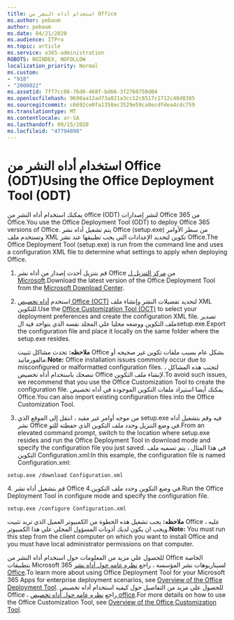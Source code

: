 ```yaml
---
title: استخدام أداه النشر من Office
ms.author: pebaum
author: pebaum
ms.date: 04/21/2020
ms.audience: ITPro
ms.topic: article
ms.service: o365-administration
ROBOTS: NOINDEX, NOFOLLOW
localization_priority: Normal
ms.custom:
- "918"
- "2000022"
ms.assetid: 7ff7cc06-76d0-468f-bd66-3f2760750d04
ms.openlocfilehash: 9698aa12ad73a021a3cc12c8517c1712c48d8385
ms.sourcegitcommit: c6692ce0fa1358ec3529e59ca0ecdfdea4cdc759
ms.translationtype: MT
ms.contentlocale: ar-SA
ms.lasthandoff: 09/15/2020
ms.locfileid: "47794898"
---
```

# <a name="using-the-office-deployment-tool-odt"></a><span data-ttu-id="b0e76-102">استخدام أداه النشر من Office (ODT)</span><span class="sxs-lookup"><span data-stu-id="b0e76-102">Using the Office Deployment Tool (ODT)</span></span>

<span data-ttu-id="b0e76-103">يمكنك استخدام أداه النشر من office (ODT) لنشر إصدارات Office 365 من Office.</span><span class="sxs-lookup"><span data-stu-id="b0e76-103">You use the Office Deployment Tool (ODT) to deploy Office 365 versions of Office.</span></span> <span data-ttu-id="b0e76-104">يتم تشغيل أداه نشر Office (setup.exe) من سطر الأوامر وتستخدم ملف XML تكوين لتحديد الإعدادات التي يجب تطبيقها عند نشر Office.</span><span class="sxs-lookup"><span data-stu-id="b0e76-104">The Office Deployment Tool (setup.exe) is run from the command line and uses a configuration XML file to determine what settings to apply when deploying Office.</span></span>
  
1. <span data-ttu-id="b0e76-105">قم بتنزيل أحدث إصدار من أداه نشر Office من [مركز التنزيل ل Microsoft](https://go.microsoft.com/fwlink/p/?LinkID=626065).</span><span class="sxs-lookup"><span data-stu-id="b0e76-105">Download the latest version of the Office Deployment Tool from the [Microsoft Download Center](https://go.microsoft.com/fwlink/p/?LinkID=626065).</span></span>

2. <span data-ttu-id="b0e76-106">استخدم [أداه تخصيص Office (OCT)](https://config.office.com) لتحديد تفضيلات النشر وإنشاء ملف XML للتكوين.</span><span class="sxs-lookup"><span data-stu-id="b0e76-106">Use the [Office Customization Tool (OCT)](https://config.office.com) to select your deployment preferences and create the configuration XML file.</span></span> <span data-ttu-id="b0e76-107">تصدير ملف التكوين ووضعه محليا علي المجلد نفسه الذي يتواجد فيه الsetup.exe.</span><span class="sxs-lookup"><span data-stu-id="b0e76-107">Export the configuration file and place it locally on the same folder where the setup.exe resides.</span></span>

    <span data-ttu-id="b0e76-108">**ملاحظه:** تحدث مشاكل تثبيت Office بشكل عام بسبب ملفات تكوين غير صحيحه أو مالفورماتيد.</span><span class="sxs-lookup"><span data-stu-id="b0e76-108">**Note:** Office installation issues commonly occur due to misconfigured or malformatted configuration files.</span></span> <span data-ttu-id="b0e76-109">لتجنب هذه المشاكل ، ننصحك باستخدام أداه تخصيص Office لإنشاء ملف التكوين.</span><span class="sxs-lookup"><span data-stu-id="b0e76-109">To avoid such issues, we recommend that you use the Office Customization Tool to create the configuration file.</span></span> <span data-ttu-id="b0e76-110">يمكنك أيضا استيراد ملفات التكوين الموجودة في أداه تخصيص Office.</span><span class="sxs-lookup"><span data-stu-id="b0e76-110">You can also import existing configuration files into the Office Customization Tool.</span></span>

3. <span data-ttu-id="b0e76-111">من موجه أوامر غير مقيد ، انتقل إلى الموقع الذي setup.exe فيه وقم بتشغيل أداه نشر Office في وضع التنزيل وحدد ملف التكوين الذي حفظته للتو.</span><span class="sxs-lookup"><span data-stu-id="b0e76-111">From an elevated command prompt, switch to the location where setup.exe resides and run the Office Deployment Tool in download mode and specify the configuration file you just saved.</span></span> <span data-ttu-id="b0e76-112">في هذا المثال ، يتم تسميه ملف التكوين Configuration.xml:</span><span class="sxs-lookup"><span data-stu-id="b0e76-112">In this example, the configuration file is named Configuration.xml:</span></span>

```setup.exe /download Configuration.xml```

<span data-ttu-id="b0e76-113">4. قم بتشغيل أداه نشر Office في وضع التكوين وحدد ملف التكوين.</span><span class="sxs-lookup"><span data-stu-id="b0e76-113">4.Run the Office Deployment Tool in configure mode and specify the configuration file.</span></span>

```setup.exe /configure Configuration.xml```

<span data-ttu-id="b0e76-114">**ملاحظه:** يجب تشغيل هذه الخطوة من الكمبيوتر العميل الذي تريد تثبيت Office عليه ، ويجب ان يكون لديك أذونات المسؤول المحلي علي هذا الكمبيوتر.</span><span class="sxs-lookup"><span data-stu-id="b0e76-114">**Note:** You must run this step from the client computer on which you want to install Office and you must have local administrator permissions on that computer.</span></span>

<span data-ttu-id="b0e76-115">للحصول علي مزيد من المعلومات حول استخدام أداه النشر من Office الخاصة بتطبيقات Microsoft 365 لسيناريوهات نشر المؤسسة ، راجع [نظره عامه حول أداه نشر Office](https://docs.microsoft.com/deployoffice/overview-office-deployment-tool).</span><span class="sxs-lookup"><span data-stu-id="b0e76-115">To learn more about using Office Deployment Tool for your Microsoft 365 Apps for enterprise deployment scenarios, see [Overview of the Office Deployment Tool](https://docs.microsoft.com/deployoffice/overview-office-deployment-tool).</span></span> <span data-ttu-id="b0e76-116">للحصول علي مزيد من التفاصيل حول كيفيه استخدام أداه تخصيص Office ، راجع [نظره عامه حول أداه تخصيص office](https://docs.microsoft.com/DeployOffice/overview-of-the-office-customization-tool-for-click-to-run).</span><span class="sxs-lookup"><span data-stu-id="b0e76-116">For more details on how to use the Office Customization Tool, see [Overview of the Office Customization Tool](https://docs.microsoft.com/DeployOffice/overview-of-the-office-customization-tool-for-click-to-run).</span></span>
